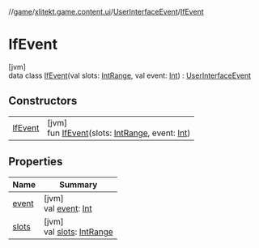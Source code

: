 //[game](../../../../index.md)/[xlitekt.game.content.ui](../../index.md)/[UserInterfaceEvent](../index.md)/[IfEvent](index.md)

# IfEvent

[jvm]\
data class [IfEvent](index.md)(val slots: [IntRange](https://kotlinlang.org/api/latest/jvm/stdlib/kotlin.ranges/-int-range/index.html), val event: [Int](https://kotlinlang.org/api/latest/jvm/stdlib/kotlin/-int/index.html)) : [UserInterfaceEvent](../index.md)

## Constructors

| | |
|---|---|
| [IfEvent](-if-event.md) | [jvm]<br>fun [IfEvent](-if-event.md)(slots: [IntRange](https://kotlinlang.org/api/latest/jvm/stdlib/kotlin.ranges/-int-range/index.html), event: [Int](https://kotlinlang.org/api/latest/jvm/stdlib/kotlin/-int/index.html)) |

## Properties

| Name | Summary |
|---|---|
| [event](event.md) | [jvm]<br>val [event](event.md): [Int](https://kotlinlang.org/api/latest/jvm/stdlib/kotlin/-int/index.html) |
| [slots](slots.md) | [jvm]<br>val [slots](slots.md): [IntRange](https://kotlinlang.org/api/latest/jvm/stdlib/kotlin.ranges/-int-range/index.html) |
